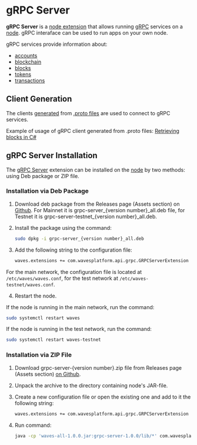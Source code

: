 # gRPC Server

**gRPC Server** is a [node extension](/en/waves-node/extensions/)  that allows running [gRPC](https://en.wikipedia.org/wiki/GRPC) services on a [node](/en/blockchain/node/).  gRPC interaface can be used to run apps on your own node.

gRPC services provide information about:

* [accounts](/en/blockchain/account/)
* [blockchain](/en/blockchain/blockchain/)
* [blocks](/en/blockchain/block/)
* [tokens](/en/blockchain/token/)
* [transactions](/en/blockchain/transaction/)

## Client Generation

The clients [generated](https://grpc.io/docs/tutorials/) from [.proto files](https://github.com/wavesplatform/protobuf-schemas) are used to connect to gRPC services.

Example of usage of gRPC client generated from .proto files: [Retrieving blocks in C#](https://github.com/wavesplatform/WavesCS/blob/master/WavesCSTests/ProtobufTest.cs)

## gRPC Server Installation

The [gRPC Server](/en/waves-node/extensions/grpc-server/) extension can be installed on the [node](/en/blockchain/node/) by two methods: using Deb package or ZIP file.

### Installation via Deb Package

1. Download deb package from the Releases page (Assets section) on [Github](https://github.com/wavesplatform/Waves/releases). For Mainnet it is grpc-server\_{version number}\_all.deb file, for Testnet it is grpc-server-testnet\_{version number}\_all.deb.

2. Install the package using the command:

   ```bash
   sudo dpkg -i grpc-server_{version number}_all.deb
   ```

3. Add the following string to the configuration file:

   ```bash
   waves.extensions += com.wavesplatform.api.grpc.GRPCServerExtension
   ```

For the main network, the configuration file is located at `/etc/waves/waves.conf`, for the test network at `/etc/waves-testnet/waves.conf`.

4. Restart the node.

If the node is running in the main network, run the command:

   ```bash
   sudo systemctl restart waves
   ```

If the node is running in the test network, run the command:

   ```bash
   sudo systemctl restart waves-testnet
   ```

### Installation via ZIP File

1. Download grpc-server-{version number}.zip file from Releases page (Assets section) [on Github](https://github.com/wavesplatform/Waves/releases).
2. Unpack the archive to the directory containing node's JAR-file.
3. Create a new configuration file or open the existing one and add to it the following string:

   ```bash
   waves.extensions += com.wavesplatform.api.grpc.GRPCServerExtension
   ```

4. Run command:

   ```bash
   java -cp 'waves-all-1.0.0.jar:grpc-server-1.0.0/lib/*' com.wavesplatform.Application {configuration file name}.conf
   ```
